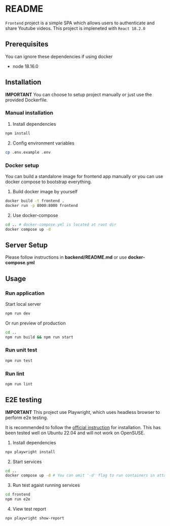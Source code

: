 # README

`Frontend` project is a simple SPA which allows users to authenticate and share Youtube videos. This project is impleneted with `React 18.2.0`

## Prerequisites

You can ignore these dependencies if using docker

- node 18.16.0

## Installation

**IMPORTANT** You can choose to setup project manually or just use the provided Dockerfile.

### Manual installation

1.  Install dependencies

```sh
npm install
```

2.  Config environment variables

```sh
cp .env.example .env
```

### Docker setup

You can build a standalone image for frontend app manually or you can use docker compose to bootstrap everything.

1.  Build docker image by yourself

```sh
docker build -t frontend .
docker run -p 8000:8000 frontend
```

2.  Use docker-compose

```sh
cd .. # docker-compose.yml is located at root dir
docker compose up -d
```

## Server Setup

Please follow instructions in **backend/README.md** or use **docker-compose.yml**

## Usage

### Run application

Start local server

```sh
npm run dev
```

Or run preview of production

```sh
cd ..
npm run build && npm run start
```

### Run unit test

```sh
npm run test
```

### Run lint

```sh
npm run lint
```

## E2E testing

**IMPORTANT** This project use Playwright, which uses headless browser to perform e2e testing.

It is recommended to follow the [official instruction](https://playwright.dev/docs/intro#whats-installed) for installation. This has been tested well on Ubuntu 22.04 and will not work on OpenSUSE.

1. Install dependencies

```sh
npx playwright install
```

2. Start services

```sh
cd ..
docker compose up -d # You can omit '-d' flag to run containers in attached mode in order to observe server logs while tests are running
```

3. Run test agaist running services

```sh
cd frontend
npm run e2e
```

4. View test report

```sh
npx playwright show-report
```
